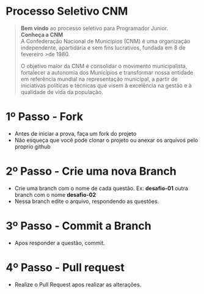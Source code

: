 # Processo Seletivo CNM

> **Bem vindo** ao processo seletivo para Programador Junior. <br>
> **Conheça a CNM** <br>
> A Confederação Nacional de Municípios (CNM) é uma organização independente, apartidária e sem fins lucrativos, fundada em 8 de fevereiro >de 1980.
>
> O objetivo maior da CNM é consolidar o movimento municipalista, fortalecer a autonomia dos Municípios e transformar nossa entidade em referência mundial na representação municipal, a partir de iniciativas políticas e técnicas que visem à excelência na gestão e à qualidade de vida da população.

# 1º Passo - Fork
- Antes de iniciar a prova, faça um fork do projeto
- Não esqueça que você pode clonar o projeto ou anexar os arquivos pelo proprio github

# 2º Passo - Crie uma nova Branch
- Crie uma branch com o nome de cada questão. Ex: **desafio-01** outra branch com o nome **desafio-02**
- Nessa branch edite o arquivo, respondendo as questões.

# 3º Passo - Commit a Branch
- Apos responder a questão, commit.

# 4º Passo - Pull request
- Realize o Pull Request apos realizar as alterações.
